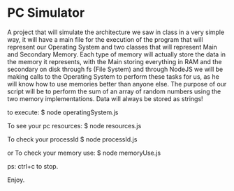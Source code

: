 # PC Simulator

A project that will simulate the architecture we saw in class in a very simple way, it will have a main file for the execution of the program that will represent our Operating System and two classes that will represent Main and Secondary Memory.
Each type of memory will actually store the data in the memory it represents, with the Main storing everything in RAM and the secondary on disk through fs (File System) and through NodeJS we will be making calls to the Operating System to perform these tasks for us, as he will know how to use memories better than anyone else. The purpose of our script will be to perform the sum of an array of random numbers using the two memory implementations. Data will always be stored as strings!

to execute:
$ node operatingSystem.js

To see your pc resources:
$ node resources.js

To check your processId
$ node processId.js

or To check your memory use:
$ node memoryUse.js

ps: ctrl+c to stop.

Enjoy.

